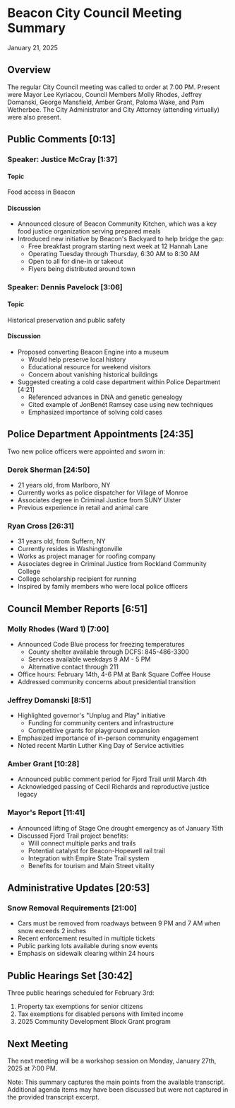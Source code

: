 # Beacon City Council Meeting Summary

January 21, 2025

## Overview

The regular City Council meeting was called to order at 7:00 PM. Present were Mayor Lee Kyriacou, Council Members Molly Rhodes, Jeffrey Domanski, George Mansfield, Amber Grant, Paloma Wake, and Pam Wetherbee. The City Administrator and City Attorney (attending virtually) were also present.

## Public Comments [0:13]

### Speaker: Justice McCray [1:37]

#### Topic

Food access in Beacon

#### Discussion

- Announced closure of Beacon Community Kitchen, which was a key food justice organization serving prepared meals
- Introduced new initiative by Beacon's Backyard to help bridge the gap:
  - Free breakfast program starting next week at 12 Hannah Lane
  - Operating Tuesday through Thursday, 6:30 AM to 8:30 AM
  - Open to all for dine-in or takeout
  - Flyers being distributed around town

### Speaker: Dennis Pavelock [3:06]

#### Topic

Historical preservation and public safety

#### Discussion

- Proposed converting Beacon Engine into a museum
  - Would help preserve local history
  - Educational resource for weekend visitors
  - Concern about vanishing historical buildings
- Suggested creating a cold case department within Police Department [4:21]
  - Referenced advances in DNA and genetic genealogy
  - Cited example of JonBenét Ramsey case using new techniques
  - Emphasized importance of solving cold cases

## Police Department Appointments [24:35]

Two new police officers were appointed and sworn in:

### Derek Sherman [24:50]

- 21 years old, from Marlboro, NY
- Currently works as police dispatcher for Village of Monroe
- Associates degree in Criminal Justice from SUNY Ulster
- Previous experience in retail and animal care

### Ryan Cross [26:31]

- 31 years old, from Suffern, NY
- Currently resides in Washingtonville
- Works as project manager for roofing company
- Associates degree in Criminal Justice from Rockland Community College
- College scholarship recipient for running
- Inspired by family members who were local police officers

## Council Member Reports [6:51]

### Molly Rhodes (Ward 1) [7:00]

- Announced Code Blue process for freezing temperatures
  - County shelter available through DCFS: 845-486-3300
  - Services available weekdays 9 AM - 5 PM
  - Alternative contact through 211
- Office hours: February 14th, 4-6 PM at Bank Square Coffee House
- Addressed community concerns about presidential transition

### Jeffrey Domanski [8:51]

- Highlighted governor's "Unplug and Play" initiative
  - Funding for community centers and infrastructure
  - Competitive grants for playground expansion
- Emphasized importance of in-person community engagement
- Noted recent Martin Luther King Day of Service activities

### Amber Grant [10:28]

- Announced public comment period for Fjord Trail until March 4th
- Acknowledged passing of Cecil Richards and reproductive justice legacy

### Mayor's Report [11:41]

- Announced lifting of Stage One drought emergency as of January 15th
- Discussed Fjord Trail project benefits:
  - Will connect multiple parks and trails
  - Potential catalyst for Beacon-Hopewell rail trail
  - Integration with Empire State Trail system
  - Benefits for tourism and Main Street vitality

## Administrative Updates [20:53]

### Snow Removal Requirements [21:00]

- Cars must be removed from roadways between 9 PM and 7 AM when snow exceeds 2 inches
- Recent enforcement resulted in multiple tickets
- Public parking lots available during snow events
- Emphasis on sidewalk clearing within 24 hours

## Public Hearings Set [30:42]

Three public hearings scheduled for February 3rd:

1. Property tax exemptions for senior citizens
2. Tax exemptions for disabled persons with limited income
3. 2025 Community Development Block Grant program

## Next Meeting

The next meeting will be a workshop session on Monday, January 27th, 2025 at 7:00 PM.

Note: This summary captures the main points from the available transcript. Additional agenda items may have been discussed but were not captured in the provided transcript excerpt.
